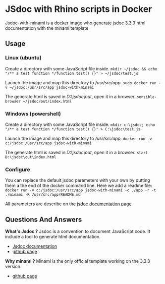 # JSdoc with Rhino scripts in Docker
Jsdoc-with-minami is a docker image who generate jsdoc 3.3.3 html documentation with the minami template

## Usage
### Linux (ubuntu)
Create a directory with some JavaScript file inside.
`mkdir ~/jsdoc && echo "/** a test function */function test() {}" > ~/jsdoc/test.js` 

Launch the image and map this directory to */usr/src/app*.
`sudo docker run -v ~/jsdoc:/usr/src/app jsdoc-with-minami`

The generate html is saved in *D:\jsdoc\out*, open it in a browser.
`sensible-browser ~/jsdoc/out/index.html`


### Windows (powershell)
Create a directory with some JavaScript file inside.
`mkdir c:\jsdoc; echo "/** a test function */function test() {}" > C:\jsdoc\test.js` 

Launch the image and map this directory to */usr/src/app*.
`docker run -v c:/jsdoc:/usr/src/app jsdoc-with-minami`

The generate html is saved in *D:\jsdoc\out*, open it in a browser.
`start D:\jsdoc\out\index.html`


### Configure
You can replace the default jsdoc parameters with your own by putting them a the end of the docker command line. Here we add a readme file: 
`docker run -v c:/jsdoc:/usr/src/app jsdoc-with-minami -c ./app -r -t ./minami -R /usr/src/app/README.md`

All parameters are describe on the [jsdoc documentation page](https://jsdoc.app/about-commandline.html)

## Questions And Answers
**What's Jsdoc ?**
Jsdoc is a convention to document JavaScript code. It include a tool to generate html documentation.

- [Jsdoc documentation](https://jsdoc.app/)
- [github page](https://github.com/jsdoc/jsdoc)

**Why minami ?**
Minami is the only official template working on the 3.3.3 version.

- [github page](https://github.com/Nijikokun/minami)

